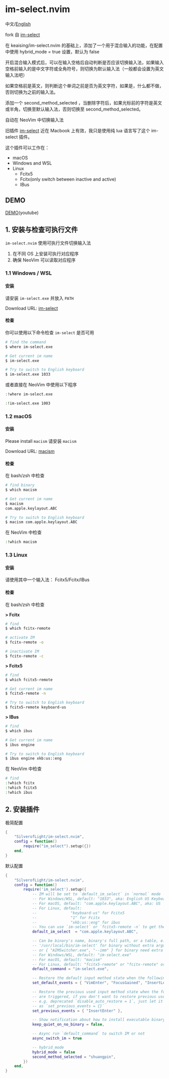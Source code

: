 # im-select.nvim

中文/[English](./readme/README.md)

fork 自 [im-select](https://github.com/keaising/im-select.nvim)

在 keaising/im-select.nvim 的基础上，添加了一个用于混合输入的功能，在配置中使用 hybrid_mode = true 设置，默认为 false 

开启混合输入模式后，可以在输入空格后自动判断是否应该切换输入法，如果输入空格前输入的是中文字符或全角符号，则切换为默认输入法（一般都会设置为英文输入法吧）

如果空格前是英文，则判断这个单词之前是否为英文字符，如果是，什么都不做，否则切换为之前的输入法。

添加一个 second_method_selected ，当删除字符后，如果光标前的字符是英文或半角，切换至默认输入法，否则切换至 second_method_selected。

自动在 NeoVim 中切换输入法

旧插件 [im-select](https://github.com/daipeihust/im-select) 近在 Macbook 上有效，我只是使用纯 lua 语言写了这个 im-select 插件。

这个插件可以工作在：

- macOS
- Windows and WSL
- Linux
  - Fcitx5
  - Fcitx(only switch between inactive and active)
  - IBus

## DEMO

[DEMO](https://youtu.be/wRJ-rMcvqTk)(youtube)

## 1. 安装与检查可执行文件

`im-select.nvim` 使用可执行文件切换输入法

1. 在不同 OS 上安装可执行对应程序
2. 确保 NeoVim 可以读取对应程序

### 1.1 Windows / WSL

#### 安装

请安装 `im-select.exe` 并放入 `PATH`

Download URL: [im-select](https://github.com/daipeihust/im-select)

#### 检查

你可以使用以下命令检查 `im-select` 是否可用

```bash
# find the command
$ where im-select.exe

# Get current im name
$ im-select.exe

# Try to switch to English keyboard
$ im-select.exe 1033
```

或者直接在 NeoVim 中使用以下程序

```bash
:!where im-select.exe

:!im-select.exe 1003
```

### 1.2 macOS

#### 安装

Please install `macism`
请安装 `macism`

Download URL: [macism](https://github.com/laishulu/macism)

#### 检查

在 bash/zsh 中检查

```bash
# find binary
$ which macism

# Get current im name
$ macism
com.apple.keylayout.ABC

# Try to switch to English keyboard
$ macism com.apple.keylayout.ABC
```

在 NeoVim 中检查

```bash
:!which macism
```

### 1.3 Linux

#### 安装

请使用其中一个输入法： Fcitx5/Fcitx/IBus

#### 检查

在 bash/zsh 中检查

**> Fcitx**

```bash
# find
$ which fcitx-remote

# activate IM
$ fcitx-remote -o

# inactivate IM
$ fcitx-remote -c
```

**> Fcitx5**

```bash
# find
$ which fcitx5-remote

# Get current im name
$ fcitx5-remote -n

# Try to switch to English keyboard
$ fcitx5-remote keyboard-us
```

**> IBus**

```bash
# find
$ which ibus

# Get current im name
$ ibus engine

# Try to switch to English keyboard
$ ibus engine xkb:us::eng
```

在 NeoVim 中检查

```bash
# find
:!which fcitx
:!which fcitx5
:!which ibus
```

## 2. 安装插件

极简配置

```lua
{
    "SilverofLight/im-select.nvim",
    config = function()
        require("im_select").setup({})
    end,
}
```

默认配置

```lua
{
    "SilverofLight/im-select.nvim",
    config = function()
        require('im_select').setup({
            -- IM will be set to `default_im_select` in `normal` mode
            -- For Windows/WSL, default: "1033", aka: English US Keyboard
            -- For macOS, default: "com.apple.keylayout.ABC", aka: US
            -- For Linux, default:
            --               "keyboard-us" for Fcitx5
            --               "1" for Fcitx
            --               "xkb:us::eng" for ibus
            -- You can use `im-select` or `fcitx5-remote -n` to get the IM's name
            default_im_select  = "com.apple.keylayout.ABC",

            -- Can be binary's name, binary's full path, or a table, e.g. 'im-select',
            -- '/usr/local/bin/im-select' for binary without extra arguments,
            -- or { "AIMSwitcher.exe", "--imm" } for binary need extra arguments to work.
            -- For Windows/WSL, default: "im-select.exe"
            -- For macOS, default: "macism"
            -- For Linux, default: "fcitx5-remote" or "fcitx-remote" or "ibus"
            default_command = "im-select.exe",

            -- Restore the default input method state when the following events are triggered
            set_default_events = { "VimEnter", "FocusGained", "InsertLeave", "CmdlineLeave" },

            -- Restore the previous used input method state when the following events
            -- are triggered, if you don't want to restore previous used im in Insert mode,
            -- e.g. deprecated `disable_auto_restore = 1`, just let it empty
            -- as `set_previous_events = {}`
            set_previous_events = { "InsertEnter" },

            -- Show notification about how to install executable binary when binary missed
            keep_quiet_on_no_binary = false,

            -- Async run `default_command` to switch IM or not
            async_switch_im = true

            -- hybrid_mode
            hybrid_mode = false
            second_method_selected = "shuangpin",
        })
    end,
}
```

